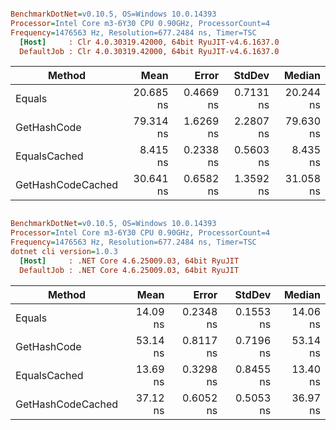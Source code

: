 ``` ini

BenchmarkDotNet=v0.10.5, OS=Windows 10.0.14393
Processor=Intel Core m3-6Y30 CPU 0.90GHz, ProcessorCount=4
Frequency=1476563 Hz, Resolution=677.2484 ns, Timer=TSC
  [Host]     : Clr 4.0.30319.42000, 64bit RyuJIT-v4.6.1637.0
  DefaultJob : Clr 4.0.30319.42000, 64bit RyuJIT-v4.6.1637.0


```
 |            Method |      Mean |     Error |    StdDev |    Median |
 |------------------ |----------:|----------:|----------:|----------:|
 |            Equals | 20.685 ns | 0.4669 ns | 0.7131 ns | 20.244 ns |
 |       GetHashCode | 79.314 ns | 1.6269 ns | 2.2807 ns | 79.630 ns |
 |      EqualsCached |  8.415 ns | 0.2338 ns | 0.5603 ns |  8.435 ns |
 | GetHashCodeCached | 30.641 ns | 0.6582 ns | 1.3592 ns | 31.058 ns |

``` ini

BenchmarkDotNet=v0.10.5, OS=Windows 10.0.14393
Processor=Intel Core m3-6Y30 CPU 0.90GHz, ProcessorCount=4
Frequency=1476563 Hz, Resolution=677.2484 ns, Timer=TSC
dotnet cli version=1.0.3
  [Host]     : .NET Core 4.6.25009.03, 64bit RyuJIT
  DefaultJob : .NET Core 4.6.25009.03, 64bit RyuJIT


```
 |            Method |     Mean |     Error |    StdDev |   Median |
 |------------------ |---------:|----------:|----------:|---------:|
 |            Equals | 14.09 ns | 0.2348 ns | 0.1553 ns | 14.06 ns |
 |       GetHashCode | 53.14 ns | 0.8117 ns | 0.7196 ns | 53.14 ns |
 |      EqualsCached | 13.69 ns | 0.3298 ns | 0.8455 ns | 13.40 ns |
 | GetHashCodeCached | 37.12 ns | 0.6052 ns | 0.5053 ns | 36.97 ns |
